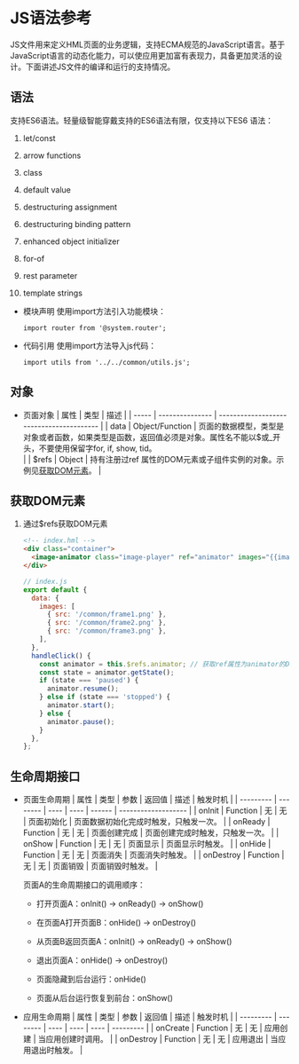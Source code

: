 # JS语法参考


JS文件用来定义HML页面的业务逻辑，支持ECMA规范的JavaScript语言。基于JavaScript语言的动态化能力，可以使应用更加富有表现力，具备更加灵活的设计。下面讲述JS文件的编译和运行的支持情况。


## 语法

支持ES6语法。轻量级智能穿戴支持的ES6语法有限，仅支持以下ES6 语法：

1. let/const

2. arrow functions

3. class

4. default value

5. destructuring assignment

6. destructuring binding pattern

7. enhanced object initializer

8. for-of

9. rest parameter

10. template strings

- 模块声明
  使用import方法引入功能模块：


  ```
  import router from '@system.router';
  ```

- 代码引用
  使用import方法导入js代码：


  ```
  import utils from '../../common/utils.js';
  ```


## 对象

- 页面对象
    | 属性    | 类型              | 描述                                       |
    | ----- | --------------- | ---------------------------------------- |
    | data  | Object/Function | 页面的数据模型，类型是对象或者函数，如果类型是函数，返回值必须是对象。属性名不能以$或_开头，不要使用保留字for,&nbsp;if,&nbsp;show,&nbsp;tid。<br/> |
    | $refs | Object          | 持有注册过ref&nbsp;属性的DOM元素或子组件实例的对象。示例见[获取DOM元素](#获取dom元素)。 |


## 获取DOM元素

1. 通过$refs获取DOM元素

   ```html
   <!-- index.hml -->
   <div class="container">
     <image-animator class="image-player" ref="animator" images="{{images}}" duration="1s" onclick="handleClick"></image-animator>
   </div>
   ```


   ```js
   // index.js
   export default {
     data: {
       images: [
         { src: '/common/frame1.png' },
         { src: '/common/frame2.png' },
         { src: '/common/frame3.png' },
       ],
     },
     handleClick() {
       const animator = this.$refs.animator; // 获取ref属性为animator的DOM元素
       const state = animator.getState();
       if (state === 'paused') {
         animator.resume();
       } else if (state === 'stopped') {
         animator.start();
       } else {
         animator.pause();
       }
     },
   };
   ```


## 生命周期接口

- 页面生命周期
    | 属性        | 类型       | 参数   | 返回值  | 描述     | 触发时机                |
    | --------- | -------- | ---- | ---- | ------ | ------------------- |
    | onInit    | Function | 无    | 无    | 页面初始化  | 页面数据初始化完成时触发，只触发一次。 |
    | onReady   | Function | 无    | 无    | 页面创建完成 | 页面创建完成时触发，只触发一次。    |
    | onShow    | Function | 无    | 无    | 页面显示   | 页面显示时触发。            |
    | onHide    | Function | 无    | 无    | 页面消失   | 页面消失时触发。            |
    | onDestroy | Function | 无    | 无    | 页面销毁   | 页面销毁时触发。            |

    页面A的生命周期接口的调用顺序：
  - 打开页面A：onInit() -&gt; onReady() -&gt; onShow()

  - 在页面A打开页面B：onHide() -&gt; onDestroy()

  - 从页面B返回页面A：onInit() -&gt; onReady() -&gt; onShow()

  - 退出页面A：onHide() -&gt; onDestroy()

  - 页面隐藏到后台运行：onHide()

  - 页面从后台运行恢复到前台：onShow()

- 应用生命周期
    | 属性        | 类型       | 参数   | 返回值  | 描述   | 触发时机      |
    | --------- | -------- | ---- | ---- | ---- | --------- |
    | onCreate  | Function | 无    | 无    | 应用创建 | 当应用创建时调用。 |
    | onDestroy | Function | 无    | 无    | 应用退出 | 当应用退出时触发。 |
